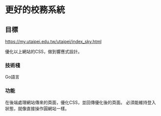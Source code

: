# 更好的校務系統

## 目標

https://my.utaipei.edu.tw/utaipei/index_sky.html

優化以上網站的CSS，做到響應式設計。

### 技術棧

Go語言

### 功能

在後端處理網站傳來的頁面，優化CSS，並回傳優化後的頁面。
必須能維持登入狀態，就像直接操作圓網站一樣。
